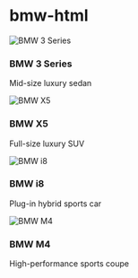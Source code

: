 # bmw-html
<!-- သင့်အတွက် အခြားပုံ URL တွေနဲ့ ပြင်ထားတဲ့ code အပိုင်း (models section) -->
<div class="carousel-container" id="carousel">

  <div class="model-card" data-info="BMW 3 Series သည် နာမည်ကြီးသော mid-size luxury sedan ဖြစ်ပြီး performance နှင့် comfort ကို ပေါင်းစပ်ထားသည်။">
    <div class="model-img">
      <img src="https://cdn.motor1.com/images/mgl/0ANM8/s1/2023-bmw-3-series.jpg" alt="BMW 3 Series" />
    </div>
    <div class="model-info">
      <h3>BMW 3 Series</h3>
      <p>Mid-size luxury sedan</p>
    </div>
  </div>

  <div class="model-card" data-info="BMW X5 သည် full-size luxury SUV ဖြစ်ပြီး spacious cabin နှင့် latest technology များ ပါဝင်သည်။">
    <div class="model-img">
      <img src="https://cdn.motor1.com/images/mgl/9xQe6/s1/2024-bmw-x5.jpg" alt="BMW X5" />
    </div>
    <div class="model-info">
      <h3>BMW X5</h3>
      <p>Full-size luxury SUV</p>
    </div>
  </div>

  <div class="model-card" data-info="BMW i8 သည် futuristic plug-in hybrid sports car ဖြစ်ပြီး efficiency နှင့် performance ကို ပေါင်းစပ်ထားသည်။">
    <div class="model-img">
      <img src="https://cdn.motor1.com/images/mgl/xX3Zb/s1/bmw-i8.jpg" alt="BMW i8" />
    </div>
    <div class="model-info">
      <h3>BMW i8</h3>
      <p>Plug-in hybrid sports car</p>
    </div>
  </div>

  <div class="model-card" data-info="BMW M4 သည် high-performance sports coupe ဖြစ်ပြီး speed နှင့် handling အတွက် ဖန်တီးထားသည်။">
    <div class="model-img">
      <img src="https://cdn.motor1.com/images/mgl/O4N9E/s1/bmw-m4-competition.jpg" alt="BMW M4" />
    </div>
    <div class="model-info">
      <h3>BMW M4</h3>
      <p>High-performance sports coupe</p>
    </div>
  </div>

</div>
